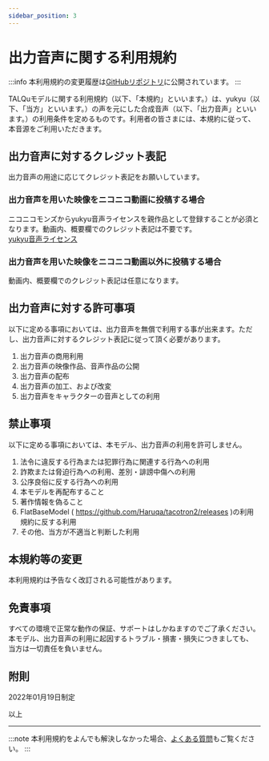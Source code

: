 ```yaml
---
sidebar_position: 3
---
```


# 出力音声に関する利用規約
:::info
本利用規約の変更履歴は[GitHubリポジトリ](https://github.com/yukyu30/yukyu_document/commits/master/docs/term-of-use/voice.md)に公開されています。
:::


TALQuモデルに関する利用規約（以下、「本規約」といいます。）は、yukyu（以下、「当方」といいます。）の声を元にした合成音声（以下、「出力音声」といいます。）の利用条件を定めるものです。利用者の皆さまには、本規約に従って、本音源をご利用いただきます。

## 出力音声に対するクレジット表記
出力音声の用途に応じてクレジット表記をお願いしています。  
### 出力音声を用いた映像をニコニコ動画に投稿する場合
ニコニコモンズからyukyu音声ライセンスを親作品として登録することが必須となります。動画内、概要欄でのクレジット表記は不要です。  
[yukyu音声ライセンス](https://commons.nicovideo.jp/material/nc262823)  

### 出力音声を用いた映像をニコニコ動画以外に投稿する場合
動画内、概要欄でのクレジット表記は任意になります。

## 出力音声に対する許可事項
以下に定める事項においては、出力音声を無償で利用する事が出来ます。ただし、出力音声に対するクレジット表記に従って頂く必要があります。

1. 出力音声の商用利用
2. 出力音声の映像作品、音声作品の公開
3. 出力音声の配布
4. 出力音声の加工、および改変
5. 出力音声をキャラクターの音声としての利用


## 禁止事項
以下に定める事項においては、本モデル、出力音声の利用を許可しません。
1. 法令に違反する行為または犯罪行為に関連する行為への利用
2. 詐欺または脅迫行為への利用、差別・誹謗中傷への利用
3. 公序良俗に反する行為への利用
4. 本モデルを再配布すること
5. 著作情報を偽ること
6. FlatBaseModel ( https://github.com/Haruqa/tacotron2/releases )の利用規約に反する利用
7. その他、当方が不適当と判断した利用

## 本規約等の変更
本利用規約は予告なく改訂される可能性があります。

## 免責事項
すべての環境で正常な動作の保証、サポートはしかねますのでご了承ください。
本モデル、出力音声の利用に起因するトラブル・損害・損失につきましても、
当方は一切責任を負いません。

## 附則
2022年01月19日制定  

以上  
<hr/>

:::note
本利用規約をよんでも解決しなかった場合、[よくある質問](https://yukyu30.github.io/yukyu-document/docs/faq/)もご覧ください。
:::

